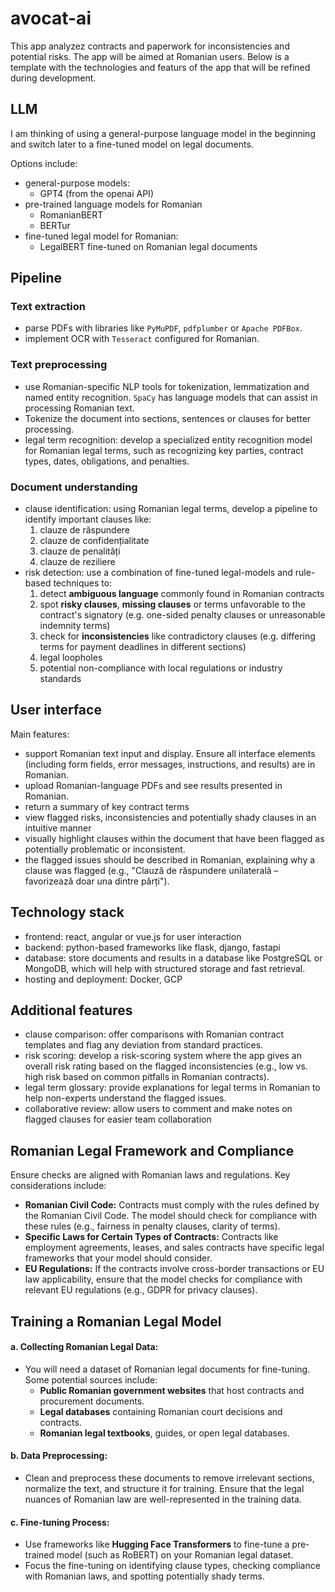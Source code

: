 # avocat-ai
This app analyzez contracts and paperwork for inconsistencies and potential risks. The app will be aimed at Romanian users. Below is a template with the technologies and featurs of the app that will be refined during development.

## LLM
I am thinking of using a general-purpose language model in the beginning and switch later to a fine-tuned model on legal documents.

Options include:
- general-purpose models:
    - GPT4 (from the openai API)
- pre-trained language models for Romanian
    - RomanianBERT
    - BERTur
- fine-tuned legal model for Romanian:
    - LegalBERT fine-tuned on Romanian legal documents

## Pipeline
### Text extraction
- parse PDFs with libraries like `PyMuPDF`, `pdfplumber` or `Apache PDFBox`.
- implement OCR with `Tesseract` configured for Romanian.

### Text preprocessing
- use Romanian-specific NLP tools for tokenization, lemmatization and named entity recognition. `SpaCy` has language models that can assist in processing Romanian text.
- Tokenize the document into sections, sentences or clauses for better processing.
- legal term recognition: develop a specialized entity recognition model for Romanian legal terms, such as recognizing key parties, contract types, dates, obligations, and penalties.

### Document understanding
- clause identification: using Romanian legal terms, develop a pipeline to identify important clauses like:
    1. clauze de răspundere
    2. clauze de confidențialitate
    3. clauze de penalități
    4. clauze de reziliere
- risk detection: use a combination of fine-tuned legal-models and rule-based techniques to:
    1. detect **ambiguous language** commonly found in Romanian contracts
    2. spot **risky clauses**, **missing clauses** or terms unfavorable to the contract's signatory (e.g. one-sided penalty clauses or unreasonable indemnity terms)
    3. check for **inconsistencies** like contradictory clauses (e.g. differing terms for payment deadlines in different sections)
    4. legal loopholes
    5. potential non-compliance with local regulations or industry standards

## User interface
Main features:
- support Romanian text input and display. Ensure all interface elements (including form fields, error messages, instructions, and results) are in Romanian.
- upload Romanian-language PDFs and see results presented in Romanian.
- return a summary of key contract terms
- view flagged risks, inconsistencies and potentially shady clauses in an intuitive manner
- visually highlight clauses within the document that have been flagged as potentially problematic or inconsistent.
- the flagged issues should be described in Romanian, explaining why a clause was flagged (e.g., "Clauză de răspundere unilaterală – favorizează doar una dintre părți").

## Technology stack
- frontend: react, angular or vue.js for user interaction
- backend: python-based frameworks like flask, django, fastapi
- database: store documents and results in a database like PostgreSQL or MongoDB, which will help with structured storage and fast retrieval.
- hosting and deployment: Docker, GCP

## Additional features
- clause comparison: offer comparisons with Romanian contract templates and flag any deviation from standard practices.
- risk scoring: develop a risk-scoring system where the app gives an overall risk rating based on the flagged inconsistencies (e.g., low vs. high risk based on common pitfalls in Romanian contracts).
- legal term glossary: provide explanations for legal terms in Romanian to help non-experts understand the flagged issues.
- collaborative review: allow users to comment and make notes on flagged clauses for easier team collaboration

## **Romanian Legal Framework and Compliance**

Ensure checks are aligned with Romanian laws and regulations. Key considerations include:

- **Romanian Civil Code:** Contracts must comply with the rules defined by the Romanian Civil Code. The model should check for compliance with these rules (e.g., fairness in penalty clauses, clarity of terms).
- **Specific Laws for Certain Types of Contracts:** Contracts like employment agreements, leases, and sales contracts have specific legal frameworks that your model should consider.
- **EU Regulations:** If the contracts involve cross-border transactions or EU law applicability, ensure that the model checks for compliance with relevant EU regulations (e.g., GDPR for privacy clauses).


## **Training a Romanian Legal Model**

#### a. **Collecting Romanian Legal Data:**
   - You will need a dataset of Romanian legal documents for fine-tuning. Some potential sources include:
     - **Public Romanian government websites** that host contracts and procurement documents.
     - **Legal databases** containing Romanian court decisions and contracts.
     - **Romanian legal textbooks**, guides, or open legal databases.

#### b. **Data Preprocessing:**
   - Clean and preprocess these documents to remove irrelevant sections, normalize the text, and structure it for training. Ensure that the legal nuances of Romanian law are well-represented in the training data.

#### c. **Fine-tuning Process:**
   - Use frameworks like **Hugging Face Transformers** to fine-tune a pre-trained model (such as RoBERT) on your Romanian legal dataset.
   - Focus the fine-tuning on identifying clause types, checking compliance with Romanian laws, and spotting potentially shady terms.

